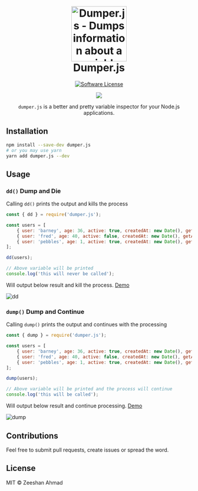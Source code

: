 <h1 align="center">
	<img height="150" src="https://cdn.rawgit.com/ziishaned/dumper.js/master/logo.svg" alt="Dumper.js - Dumps information about a variable" />
	<br> Dumper.js
</h1>
<p align="center">
	<a href="https://github.com/ziishaned/dumper.js">
		<img src="https://img.shields.io/badge/license-MIT-brightgreen.svg" alt="Software License">
	</a>
</p>
<p align="center">
  <a href="https://github.com/ziishaned">
    <img src="https://img.shields.io/github/followers/ziishaned.svg?label=Follow%20%40ziishaned&style=social" />
  </a>
</p>

<p align="center"><code>dumper.js</code> is a better and pretty variable inspector for your Node.js applications.</p>

## Installation

```bash
npm install --save-dev dumper.js
# or you may use yarn
yarn add dumper.js --dev
```

## Usage

### `dd()` Dump and Die

Calling `dd()` prints the output and kills the process

```js
const { dd } = require('dumper.js');

const users = [
    { user: 'barney', age: 36, active: true, createdAt: new Date(), getAge: () => this.age },
    { user: 'fred', age: 40, active: false, createdAt: new Date(), getAge: () => this.age },
    { user: 'pebbles', age: 1, active: true, createdAt: new Date(), getAge: () => this.age }
];

dd(users);

// Above variable will be printed
console.log('this will never be called');
```

Will output below result and kill the process. [Demo](https://runkit.com/ziishaned/5cc95de6c01d42001ae5eed5)

![dd](https://i.imgur.com/iKIel4s.png)

### `dump()` Dump and Continue

Calling `dump()` prints the output and continues with the processing

```js
const { dump } = require('dumper.js');

const users = [
    { user: 'barney', age: 36, active: true, createdAt: new Date(), getAge: () => this.age },
    { user: 'fred', age: 40, active: false, createdAt: new Date(), getAge: () => this.age },
    { user: 'pebbles', age: 1, active: true, createdAt: new Date(), getAge: () => this.age }
];

dump(users);

// Above variable will be printed and the process will continue
console.log('this will be called');
```

Will output below result and continue processing. [Demo](https://runkit.com/ziishaned/5cc95f368838bf001bb9a6b1)

![dump](https://i.imgur.com/x048cf6.png)

## Contributions

Feel free to submit pull requests, create issues or spread the word.

## License

MIT &copy; Zeeshan Ahmad
